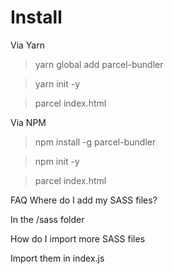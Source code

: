 # Install #
Via Yarn
> yarn global add parcel-bundler

> yarn init -y

> parcel index.html

Via NPM
> npm install -g parcel-bundler

> npm init -y

> parcel index.html

FAQ
Where do I add my SASS files?

In the /sass folder

How do I import more SASS files

Import them in index.js
